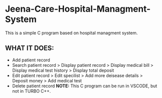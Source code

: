 # Jeena-Care-Hospital-Managment-System
This is a simple C program based on hospital managment system.
## WHAT IT DOES:
  - Add patient record
  - Search patient record
         > Display patient record
         > Display medical bill
         > Display medical test history
         > Display total deposit 
  - Edit patient record
         > Edit specilist
         > Add more deisease details
         > Deposit money
         > Add medical test
  - Delete patient record 
**NOTE:** This C program can be run in VSCODE, but not in TURBO C++.
